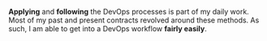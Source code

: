 **Applying** and **following** the DevOps processes is part of my daily work. Most of my past and present contracts revolved around these methods. As such, I am able to get into a DevOps workflow **fairly easily**.
